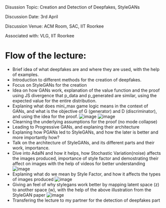 Disussion Topic: Creation and Detection of Deepfakes, StyleGANs

Discussion Date: 3rd April

Discussion Venue: ACM Room, SAC, IIT Roorkee

Associated with: VLG, IIT Roorkee

# Flow of the lecture:
- Brief idea of what deepfakes are and where they are used, with the help of examples.
- Introduction to different methods for the creation of deepfakes.
- Focus on StyleGANs for the creation
- Idea on how GANs work, explanation of the value function and the proof using JS divergence that p_data and p_generated are similar, using the expected value for the entire distribution.
- Explaning what does mini_max game logic means in the context of GANs, and what is the objective of G (generator) and D (discriminator), and using the idea for the proof.
![image](https://github.com/beingamanforever/Discussions-I-took/assets/121532863/dffd27dd-9380-4466-98f9-6195839c7fa2)
![image](https://github.com/beingamanforever/Discussions-I-took/assets/121532863/ddf99656-20d6-4413-b092-fd77fb36c44a)
- Clearning the underlying assumptions for the proof (no mode collapse)
- Leading to Progressive GANs, and explaning their architecture
- Explaning  how PGANs led to StyleGANs, and how the later is better and more importantly how?
- Talk on the architecture of StyleGANs, and its different parts and their work, importance.
- Dive into AdaIN and how it helps, how Stochastic Variation(noise) affects the images produced, importance of style factor and demostrating their affect on images with the help of videos for better understanding
   ![image](https://github.com/beingamanforever/Discussions-I-took/assets/121532863/948bcd60-1a0b-4d62-b06c-f0802cfb7e20)
- Explaning what do we mean by Style Factor, and how it affects the types of images produced
  ![image](https://github.com/beingamanforever/Discussions-I-took/assets/121532863/e41fa329-99ae-4ca3-88a5-9c385c45431c)
- Giving an feel of why stylegans work better by mapping latent space (z) to another space (w), with the help of the above illustration from the StyleGAN paper
  ![image](https://github.com/beingamanforever/Discussions-I-took/assets/121532863/bebce439-d2b6-468b-8ef8-5c5153628a36)
- Transfering the lecture to my partner for the detection of deepfakes part


